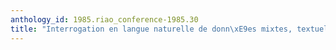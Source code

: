```yaml
---
anthology_id: 1985.riao_conference-1985.30
title: "Interrogation en langue naturelle de donn\xE9es mixtes, textuelles et factuelles"
---
```

